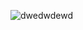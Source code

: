 ![dwedwdewd](https://user-images.githubusercontent.com/112675933/190864959-bb457cd2-7e92-435f-aac0-80dabf2a88c5.PNG)
